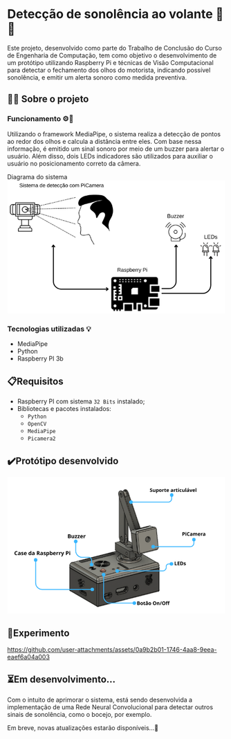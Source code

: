 # Detecção de sonolência ao volante 🚗💤

Este projeto, desenvolvido como parte do Trabalho de Conclusão do Curso de Engenharia de Computação, tem como objetivo o desenvolvimento de um protótipo utilizando Raspberry Pi e técnicas de Visão Computacional para detectar o fechamento dos olhos do motorista, indicando possível sonolência, e emitir um alerta sonoro como medida preventiva.

## 🧑‍💻 Sobre o projeto 

### **Funcionamento** ⚙️🧠

Utilizando o framework MediaPipe, o sistema realiza a detecção de pontos ao redor dos olhos e calcula a distância entre eles. Com base nessa informação, é emitido um sinal sonoro por meio de um buzzer para alertar o usuário. Além disso, dois LEDs indicadores são utilizados para auxiliar o usuário no posicionamento correto da câmera.

Diagrama do sistema
![Diagrama Final](assets/diagrama_final.png)

### **Tecnologias utilizadas** 💡

- MediaPipe
- Python
- Raspberry PI 3b

## 📋Requisitos 

- Raspberry PI com sistema `32 Bits` instalado;
- Bibliotecas e pacotes instalados:
    - `Python`
    - `OpenCV`
    - `MediaPipe`
    - `Picamera2`

## ✔️Protótipo desenvolvido

![Diagrama Final](assets/prototipo_final.png)

## 🧪Experimento

https://github.com/user-attachments/assets/0a9b2b01-1746-4aa8-9eea-eaef6a04a003

## ⏳️Em desenvolvimento... 

Com o intuito de aprimorar o sistema, está sendo desenvolvida a implementação de uma Rede Neural Convolucional para detectar outros sinais de sonolência, como o bocejo, por exemplo.

Em breve, novas atualizações estarão disponíveis...🚀

